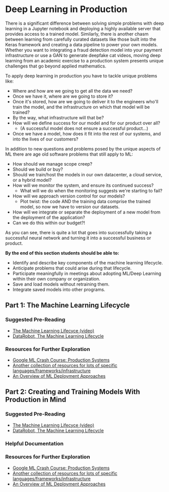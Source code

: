 # Deep Learning in Production

There is a significant difference between solving simple problems with deep learning in a Jupyter notebook and deploying a highly available server that provides access to a trained model. Similarly, there is another chasm between learning from carefully curated datasets like those built into the Keras framework and creating a data pipeline to power your own models. Whether you want to integrating a fraud detection model into your payment infrastructure or use a GAN to generate deepfake cat videos, moving deep learning from an academic exercise to a production system presents unique challenges that go beyond applied mathematics.

To apply deep learning in production you have to tackle unique problems like:

* Where and how are we going to get all the data we need?
* Once we have it, where are we going to store it?
* Once it's stored, how are we going to deliver it to the engineers who'll train the model, and the infrastructure on which that model will be trained?
* By the way, what infrastructure will that be?
* How will we define success for our model and for our product over all?
  * (A successful model does not ensure a successful product...)
* Once we have a model, how does it fit into the rest of our systems, and into the lives of our customers?

In addition to new questions and problems posed by the unique aspects of ML there are age old software problems that still apply to ML:

* How should we manage scope creep?
* Should we build or buy?
* Should we train/host the models in our own datacenter, a cloud service, or a hybrid model?
* How will we monitor the system, and ensure its continued success?
  * What will we do when the monitoring suggests we're starting to fail?
* How will we approach version control for our models?
  * Plot twist: the code AND the training data comprise the trained model, so now we have to version our datasets.
* How will we integrate or separate the deployment of a new model from the deployment of the application?
* Can we do this within our budget?!

As you can see, there is quite a lot that goes into successfully taking a successful neural network and turning it into a successful business or product.

**By the end of this section students should be able to:**

* Identify and describe key components of the machine learning lifecycle.
* Anticipate problems that could arise during that lifecycle.
* Participate meaningfully in meetings about adopting ML/Deep Learning within their own company or organization.
* Save and load models without retraining them.
* Integrate saved models into other programs.

## Part 1: The Machine Learning Lifecycle

### Suggested Pre-Reading

* [The Machine Learning Lifecyce (video)](https://www.youtube.com/watch?v=ZmBUnJ7lGvQ)
* [DataRobot, The Machine Learning Lifecycle](https://www.datarobot.com/wiki/machine-learning-life-cycle/)

### Resources for Further Exploration

* [Google ML Crash Course: Production Systems](https://developers.google.com/machine-learning/crash-course/production-ml-systems)
* [Another collection of resources for lots of specific languages/frameworks/infrastructure](https://github.com/ahkarami/Deep-Learning-in-Production)
* [An Overview of ML Deployment Approaches](https://www.kdnuggets.com/2019/06/approaches-deploying-machine-learning-production.html)

## Part 2: Creating and Training Models With Production in Mind



### Suggested Pre-Reading

* [The Machine Learning Lifecyce (video)](https://www.youtube.com/watch?v=ZmBUnJ7lGvQ)
* [DataRobot, The Machine Learning Lifecycle](https://www.datarobot.com/wiki/machine-learning-life-cycle/)

### Helpful Documentation

### Resources for Further Exploration

* [Google ML Crash Course: Production Systems](https://developers.google.com/machine-learning/crash-course/production-ml-systems)
* [Another collection of resources for lots of specific languages/frameworks/infrastructure](https://github.com/ahkarami/Deep-Learning-in-Production)
* [An Overview of ML Deployment Approaches](https://www.kdnuggets.com/2019/06/approaches-deploying-machine-learning-production.html)
